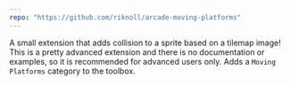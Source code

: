 ```yaml
---
repo: "https://github.com/riknoll/arcade-moving-platforms"
---
```


A small extension that adds collision to a sprite based on a tilemap image! This is a pretty advanced extension and there is no documentation or examples, so it is recommended for advanced users only. Adds a `Moving Platforms` category to the toolbox.

